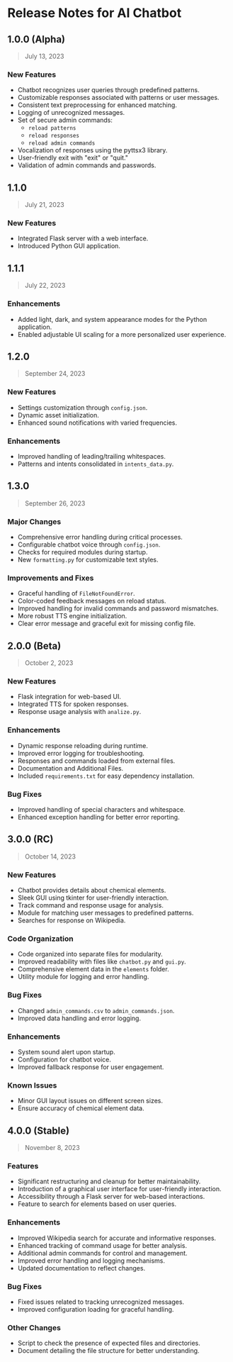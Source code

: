 # Release Notes for AI Chatbot

## 1.0.0 (Alpha)

> July 13, 2023

### New Features

- Chatbot recognizes user queries through predefined patterns.
- Customizable responses associated with patterns or user messages.
- Consistent text preprocessing for enhanced matching.
- Logging of unrecognized messages.
- Set of secure admin commands:
  - `reload patterns`
  - `reload responses`
  - `reload admin commands`
- Vocalization of responses using the pyttsx3 library.
- User-friendly exit with "exit" or "quit."
- Validation of admin commands and passwords.

## 1.1.0

> July 21, 2023

### New Features

- Integrated Flask server with a web interface.
- Introduced Python GUI application.

## 1.1.1

> July 22, 2023

### Enhancements

- Added light, dark, and system appearance modes for the Python application.
- Enabled adjustable UI scaling for a more personalized user experience.

## 1.2.0

> September 24, 2023

### New Features

- Settings customization through `config.json`.
- Dynamic asset initialization.
- Enhanced sound notifications with varied frequencies.

### Enhancements

- Improved handling of leading/trailing whitespaces.
- Patterns and intents consolidated in `intents_data.py`.

## 1.3.0

> September 26, 2023

### Major Changes

- Comprehensive error handling during critical processes.
- Configurable chatbot voice through `config.json`.
- Checks for required modules during startup.
- New `formatting.py` for customizable text styles.

### Improvements and Fixes

- Graceful handling of `FileNotFoundError`.
- Color-coded feedback messages on reload status.
- Improved handling for invalid commands and password mismatches.
- More robust TTS engine initialization.
- Clear error message and graceful exit for missing config file.

## 2.0.0 (Beta)

> October 2, 2023

### New Features

- Flask integration for web-based UI.
- Integrated TTS for spoken responses.
- Response usage analysis with `analize.py`.

### Enhancements

- Dynamic response reloading during runtime.
- Improved error logging for troubleshooting.
- Responses and commands loaded from external files.
- Documentation and Additional Files.
- Included `requirements.txt` for easy dependency installation.

### Bug Fixes

- Improved handling of special characters and whitespace.
- Enhanced exception handling for better error reporting.

## 3.0.0 (RC)

> October 14, 2023

### New Features

- Chatbot provides details about chemical elements.
- Sleek GUI using tkinter for user-friendly interaction.
- Track command and response usage for analysis.
- Module for matching user messages to predefined patterns.
- Searches for response on Wikipedia.

### Code Organization

- Code organized into separate files for modularity.
- Improved readability with files like `chatbot.py` and `gui.py`.
- Comprehensive element data in the `elements` folder.
- Utility module for logging and error handling.

### Bug Fixes

- Changed `admin_commands.csv` to `admin_commands.json`.
- Improved data handling and error logging.

### Enhancements

- System sound alert upon startup.
- Configuration for chatbot voice.
- Improved fallback response for user engagement.

### Known Issues

- Minor GUI layout issues on different screen sizes.
- Ensure accuracy of chemical element data.

## 4.0.0 (Stable)

> November 8, 2023

### Features

- Significant restructuring and cleanup for better maintainability.
- Introduction of a graphical user interface for user-friendly interaction.
- Accessibility through a Flask server for web-based interactions.
- Feature to search for elements based on user queries.

### Enhancements

- Improved Wikipedia search for accurate and informative responses.
- Enhanced tracking of command usage for better analysis.
- Additional admin commands for control and management.
- Improved error handling and logging mechanisms.
- Updated documentation to reflect changes.

### Bug Fixes

- Fixed issues related to tracking unrecognized messages.
- Improved configuration loading for graceful handling.

### Other Changes

- Script to check the presence of expected files and directories.
- Document detailing the file structure for better understanding.
